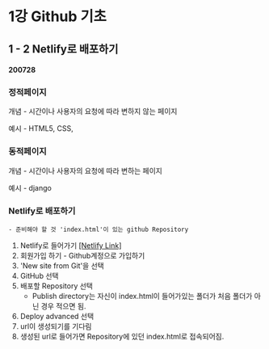 # 1강 Github 기초

## 1 - 2 Netlify로 배포하기

#### 200728

### 정적페이지
개념 - 시간이나 사용자의 요청에 따라 변하지 않는 페이지

예시 - HTML5, CSS, 

### 동적페이지
개념 - 시간이나 사용자의 요청에 따라 변하는 페이지

예시 - django

### Netlify로 배포하기
    - 준비해야 할 것 'index.html'이 있는 github Repository

1. Netlify로 들어가기 [[Netlify Link]](https://www.netlify.com/)
2. 회원가입 하기 - Github계정으로 가입하기
3. 'New site from Git'을 선택
4. GitHub 선택
5. 배포할 Repository 선택
    - Publish directory는 자신이 index.html이 들어가있는 폴더가 처음 폴더가 아닌 경우 적으면 됨.
6. Deploy advanced 선택
7. url이 생성되기를 기다림
8. 생성된 url로 들어가면 Repository에 있던 index.html로 접속되어짐.